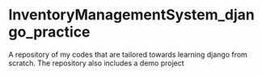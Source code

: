 # InventoryManagementSystem_django_practice

A repository of my codes that are tailored towards learning django from scratch. The repository also includes a demo
project
